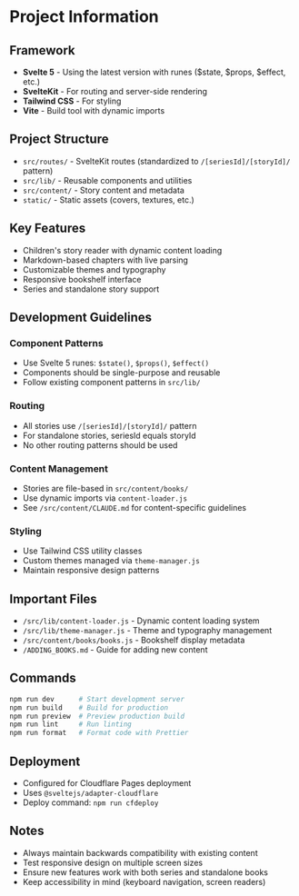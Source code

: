 # Project Information

## Framework

- **Svelte 5** - Using the latest version with runes ($state, $props, $effect, etc.)
- **SvelteKit** - For routing and server-side rendering
- **Tailwind CSS** - For styling
- **Vite** - Build tool with dynamic imports

## Project Structure

- `src/routes/` - SvelteKit routes (standardized to `/[seriesId]/[storyId]/` pattern)
- `src/lib/` - Reusable components and utilities
- `src/content/` - Story content and metadata
- `static/` - Static assets (covers, textures, etc.)

## Key Features

- Children's story reader with dynamic content loading
- Markdown-based chapters with live parsing
- Customizable themes and typography
- Responsive bookshelf interface
- Series and standalone story support

## Development Guidelines

### Component Patterns
- Use Svelte 5 runes: `$state()`, `$props()`, `$effect()`
- Components should be single-purpose and reusable
- Follow existing component patterns in `src/lib/`

### Routing
- All stories use `/[seriesId]/[storyId]/` pattern
- For standalone stories, seriesId equals storyId
- No other routing patterns should be used

### Content Management
- Stories are file-based in `src/content/books/`
- Use dynamic imports via `content-loader.js`
- See `/src/content/CLAUDE.md` for content-specific guidelines

### Styling
- Use Tailwind CSS utility classes
- Custom themes managed via `theme-manager.js`
- Maintain responsive design patterns

## Important Files

- `/src/lib/content-loader.js` - Dynamic content loading system
- `/src/lib/theme-manager.js` - Theme and typography management
- `/src/content/books/books.js` - Bookshelf display metadata
- `/ADDING_BOOKS.md` - Guide for adding new content

## Commands

```bash
npm run dev      # Start development server
npm run build    # Build for production
npm run preview  # Preview production build
npm run lint     # Run linting
npm run format   # Format code with Prettier
```

## Deployment

- Configured for Cloudflare Pages deployment
- Uses `@sveltejs/adapter-cloudflare`
- Deploy command: `npm run cfdeploy`

## Notes

- Always maintain backwards compatibility with existing content
- Test responsive design on multiple screen sizes
- Ensure new features work with both series and standalone books
- Keep accessibility in mind (keyboard navigation, screen readers)
